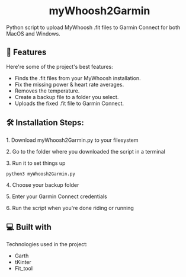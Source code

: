 <h1 align="center" id="title">myWhoosh2Garmin</h1>

<p id="description">Python script to upload MyWhoosh .fit files to Garmin Connect for both MacOS and Windows.</p>

  
  
<h2>🧐 Features</h2>

Here're some of the project's best features:

*   Finds the .fit files from your MyWhoosh installation.
*   Fix the missing power & heart rate averages.
*   Removes the temperature.
*   Create a backup file to a folder you select.
*   Uploads the fixed .fit file to Garmin Connect.

<h2>🛠️ Installation Steps:</h2>

<p>1. Download myWhoosh2Garmin.py to your filesystem</p>

<p>2. Go to the folder where you downloaded the script in a terminal</p>

<p>3. Run it to set things up</p>

```
python3 myWhoosh2Garmin.py
```

<p>4. Choose your backup folder</p>

<p>5. Enter your Garmin Connect credentials</p>

<p>6. Run the script when you're done riding or running</p>

  
  
<h2>💻 Built with</h2>

Technologies used in the project:

*   Garth
*   tKinter
*   Fit\_tool
